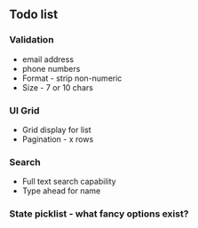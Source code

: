 ## Todo list

### Validation
* email address
* phone numbers
*   Format - strip non-numeric
  * Size - 7 or 10 chars

### UI Grid
* Grid display for list
* Pagination - x rows

### Search
* Full text search capability
* Type ahead for name

### State picklist - what fancy options exist?